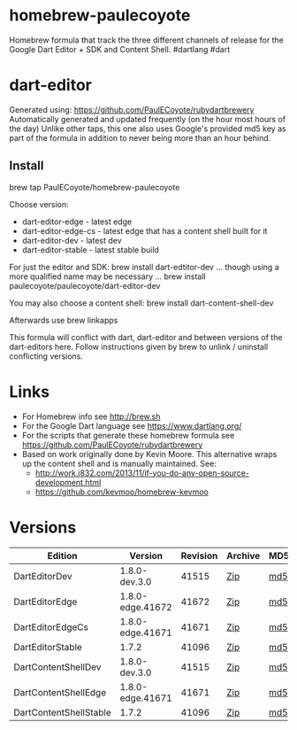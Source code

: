 homebrew-paulecoyote
====================

Homebrew formula that track the three different channels of release for the Google Dart Editor + SDK and Content Shell.  #dartlang #dart

dart-editor
===========

Generated using: https://github.com/PaulECoyote/rubydartbrewery
Automatically generated and updated frequently (on the hour most hours of the day)
Unlike other taps, this one also uses Google's provided md5 key as part of the formula in addition to never being more than an hour behind.

Install
-------
brew tap PaulECoyote/homebrew-paulecoyote

Choose version:
* dart-editor-edge - latest edge
* dart-editor-edge-cs - latest edge that has a content shell built for it
* dart-editor-dev - latest dev
* dart-editor-stable - latest stable build

For just the editor and SDK:
brew install dart-edtitor-dev
... though using a more qualified name may be necessary ...
brew install paulecoyote/paulecoyote/dart-editor-dev

You may also choose a content shell:
brew install dart-content-shell-dev

Afterwards use 
brew linkapps

This formula will conflict with dart, dart-editor and between versions of the dart-editors here.  Follow instructions given by brew to unlink / uninstall conflicting versions.

Links
=====
* For Homebrew info see http://brew.sh
* For the Google Dart language see https://www.dartlang.org/
* For the scripts that generate these homebrew formula see https://github.com/PaulECoyote/rubydartbrewery
* Based on work originally done by Kevin Moore. This alternative wraps up the content shell and is manually maintained.  See: 
    * http://work.j832.com/2013/11/if-you-do-any-open-source-development.html
    * https://github.com/kevmoo/homebrew-kevmoo

Versions
========
| Edition | Version | Revision | Archive | MD5 | Notes |
| ------- | ------- | -------- | ------- | --- | ----- |
| DartEditorDev | 1.8.0-dev.3.0 | 41515 | [Zip](https://storage.googleapis.com/dart-archive/channels/dev/release/41515/editor/darteditor-macos-x64.zip) | [md5](https://storage.googleapis.com/dart-archive/channels/dev/release/41515/editor/darteditor-macos-x64.zip.md5sum) | [Changes](https://storage.googleapis.com/dart-archive/channels/dev/release/latest/changelog.html) |
| DartEditorEdge | 1.8.0-edge.41672 | 41672 | [Zip](https://storage.googleapis.com/dart-archive/channels/be/raw/41672/editor/darteditor-macos-x64.zip) | [md5](https://storage.googleapis.com/dart-archive/channels/be/raw/41672/editor/darteditor-macos-x64.zip.md5sum) | - |
| DartEditorEdgeCs | 1.8.0-edge.41671 | 41671 | [Zip](https://storage.googleapis.com/dart-archive/channels/be/raw/41671/editor/darteditor-macos-x64.zip) | [md5](https://storage.googleapis.com/dart-archive/channels/be/raw/41671/editor/darteditor-macos-x64.zip.md5sum) | - |
| DartEditorStable | 1.7.2 | 41096 | [Zip](https://storage.googleapis.com/dart-archive/channels/stable/release/41096/editor/darteditor-macos-x64.zip) | [md5](https://storage.googleapis.com/dart-archive/channels/stable/release/41096/editor/darteditor-macos-x64.zip.md5sum) | [Changes](https://storage.googleapis.com/dart-archive/channels/stable/release/latest/changelog.html) |
| DartContentShellDev | 1.8.0-dev.3.0 | 41515 | [Zip](https://storage.googleapis.com/dart-archive/channels/dev/release/41515/dartium/content_shell-macos-ia32-release.zip) | [md5](https://storage.googleapis.com/dart-archive/channels/dev/release/41515/dartium/content_shell-macos-ia32-release.zip.md5sum) | - |
| DartContentShellEdge | 1.8.0-edge.41671 | 41671 | [Zip](https://storage.googleapis.com/dart-archive/channels/be/raw/41671/dartium/content_shell-macos-ia32-release.zip) | [md5](https://storage.googleapis.com/dart-archive/channels/be/raw/41671/dartium/content_shell-macos-ia32-release.zip.md5sum) | - |
| DartContentShellStable | 1.7.2 | 41096 | [Zip](https://storage.googleapis.com/dart-archive/channels/stable/release/41096/dartium/content_shell-macos-ia32-release.zip) | [md5](https://storage.googleapis.com/dart-archive/channels/stable/release/41096/dartium/content_shell-macos-ia32-release.zip.md5sum) | - |
